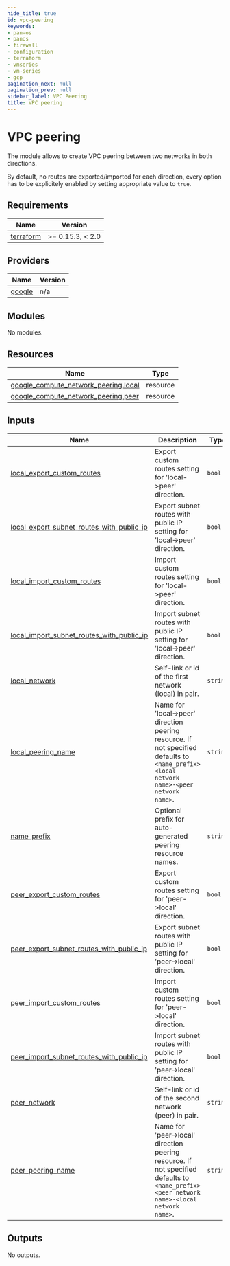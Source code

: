 ```yaml
---
hide_title: true
id: vpc-peering
keywords:
- pan-os
- panos
- firewall
- configuration
- terraform
- vmseries
- vm-series
- gcp
pagination_next: null
pagination_prev: null
sidebar_label: VPC Peering
title: VPC peering
---
```


# VPC peering

The module allows to create VPC peering between two networks in both directions.

By default, no routes are exported/imported for each direction, every option has to be explicitely enabled by setting appropriate value to `true`.

<!-- BEGINNING OF PRE-COMMIT-TERRAFORM DOCS HOOK -->
## Requirements

| Name | Version |
|------|---------|
| <a name="requirement_terraform"></a> [terraform](#requirement\_terraform) | >= 0.15.3, < 2.0 |

## Providers

| Name | Version |
|------|---------|
| <a name="provider_google"></a> [google](#provider\_google) | n/a |

## Modules

No modules.

## Resources

| Name | Type |
|------|------|
| [google_compute_network_peering.local](https://registry.terraform.io/providers/hashicorp/google/latest/docs/resources/compute_network_peering) | resource |
| [google_compute_network_peering.peer](https://registry.terraform.io/providers/hashicorp/google/latest/docs/resources/compute_network_peering) | resource |

## Inputs

| Name | Description | Type | Default | Required |
|------|-------------|------|---------|:--------:|
| <a name="input_local_export_custom_routes"></a> [local\_export\_custom\_routes](#input\_local\_export\_custom\_routes) | Export custom routes setting for 'local->peer' direction. | `bool` | `false` | no |
| <a name="input_local_export_subnet_routes_with_public_ip"></a> [local\_export\_subnet\_routes\_with\_public\_ip](#input\_local\_export\_subnet\_routes\_with\_public\_ip) | Export subnet routes with public IP setting for 'local->peer' direction. | `bool` | `false` | no |
| <a name="input_local_import_custom_routes"></a> [local\_import\_custom\_routes](#input\_local\_import\_custom\_routes) | Import custom routes setting for 'local->peer' direction. | `bool` | `false` | no |
| <a name="input_local_import_subnet_routes_with_public_ip"></a> [local\_import\_subnet\_routes\_with\_public\_ip](#input\_local\_import\_subnet\_routes\_with\_public\_ip) | Import subnet routes with public IP setting for 'local->peer' direction. | `bool` | `false` | no |
| <a name="input_local_network"></a> [local\_network](#input\_local\_network) | Self-link or id of the first network (local) in pair. | `string` | n/a | yes |
| <a name="input_local_peering_name"></a> [local\_peering\_name](#input\_local\_peering\_name) | Name for 'local->peer' direction peering resource. If not specified defaults to `<name_prefix><local network name>-<peer network name>`. | `string` | `null` | no |
| <a name="input_name_prefix"></a> [name\_prefix](#input\_name\_prefix) | Optional prefix for auto-generated peering resource names. | `string` | `""` | no |
| <a name="input_peer_export_custom_routes"></a> [peer\_export\_custom\_routes](#input\_peer\_export\_custom\_routes) | Export custom routes setting for 'peer->local' direction. | `bool` | `false` | no |
| <a name="input_peer_export_subnet_routes_with_public_ip"></a> [peer\_export\_subnet\_routes\_with\_public\_ip](#input\_peer\_export\_subnet\_routes\_with\_public\_ip) | Export subnet routes with public IP setting for 'peer->local' direction. | `bool` | `false` | no |
| <a name="input_peer_import_custom_routes"></a> [peer\_import\_custom\_routes](#input\_peer\_import\_custom\_routes) | Import custom routes setting for 'peer->local' direction. | `bool` | `false` | no |
| <a name="input_peer_import_subnet_routes_with_public_ip"></a> [peer\_import\_subnet\_routes\_with\_public\_ip](#input\_peer\_import\_subnet\_routes\_with\_public\_ip) | Import subnet routes with public IP setting for 'peer->local' direction. | `bool` | `false` | no |
| <a name="input_peer_network"></a> [peer\_network](#input\_peer\_network) | Self-link or id of the second network (peer) in pair. | `string` | n/a | yes |
| <a name="input_peer_peering_name"></a> [peer\_peering\_name](#input\_peer\_peering\_name) | Name for 'peer->local' direction peering resource. If not specified defaults to `<name_prefix><peer network name>-<local network name>`. | `string` | `null` | no |

## Outputs

No outputs.
<!-- END OF PRE-COMMIT-TERRAFORM DOCS HOOK -->